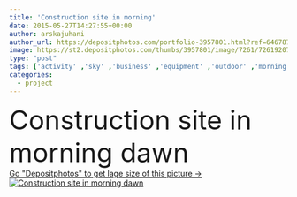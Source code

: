 ```yaml
---
title: 'Construction site in morning'
date: 2015-05-27T14:27:55+00:00
author: arskajuhani
author_url: https://depositphotos.com/portfolio-3957801.html?ref=64678756
image: https://st2.depositphotos.com/thumbs/3957801/image/7261/72619207/api_thumb_450.jpg?forcejpeg=true
type: "post"
tags: ['activity' ,'sky' ,'business' ,'equipment' ,'outdoor' ,'morning' ,'machine' ,'sunrise' ,'dawn' ,'architecture' ,'building' ,'construction' ,'industry' ,'urban' ,'home' ,'work' ,'project' ,'cement' ,'build' ,'crane' ,'engineering' ,'site' ,'apartment' ,'block' ,'concrete' ,'de' ,'unfinished' ,'worksite' ,'plac' ,'costruzione' ,'Baustelle' ,'obras' ,'inginering' ,'budowy' ,'canteiro' ,'sitework' ]
categories: 
  - project
---
```

<div aling="center">
            <font size="60"> Construction site in morning dawn</font>   
</div>
<div>
    <a href='https://st2.depositphotos.com/thumbs/3957801/image/7261/72619207/api_thumb_450.jpg?forcejpeg=true?ref=64678756' target=_blank > Go "Depositphotos" to get lage size of this picture ->
        <img href='https://st2.depositphotos.com/thumbs/3957801/image/7261/72619207/api_thumb_450.jpg?forcejpeg=true?ref=64678756' src='https://st2.depositphotos.com/3957801/7261/i/950/depositphotos_72619207-stock-photo-construction-site-in-morning.jpg?forcejpeg=true' alt='Construction site in morning dawn' >
    </a>
</div>
